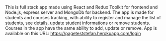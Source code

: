 This is full stack app made using React and Redux Toolkit for frontend and Node.js, express server and MongoDb for backend. 
The app is made for students and courses tracking, with ability to register and manage the list of students, see details, update student informations or remove students. 
Courses in the app have the same ability to add, update or remove.
App is available on this URL: https://pageteststefan.herokuapp.com/login 
